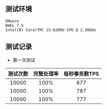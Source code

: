
## 测试环境

    VMware
    RHEL 7.5
    Intel(R) Core(TM) i5-6200U CPU @ 2.30GHz

## 测试记录

- 第一次测试

| 测试次数 | 完整处理率 | 每秒事务数TPS |   
|:-------:|:---------:|:-------------:|
|  10000  |   100%    |      877      |
|  10000  |   100%    |      787      |
|  10000  |   100%    |      777      |
